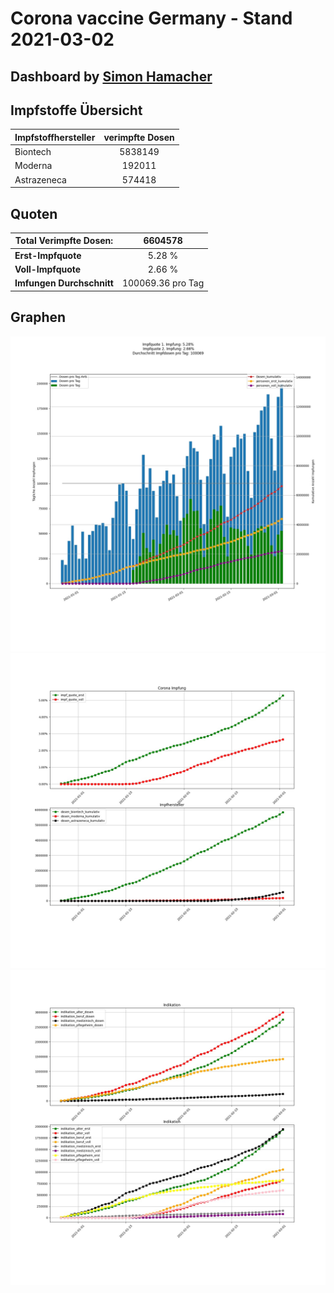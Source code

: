 # Corona vaccine Germany - Stand 2021-03-02
## Dashboard by [Simon Hamacher](https://www.shamacher.eu)
## Impfstoffe Übersicht
**Impfstoffhersteller** | **verimpfte Dosen**
-------- | :--------:
Biontech | 5838149
Moderna | 192011
Astrazeneca | 574418


## Quoten
**Total Verimpfte Dosen:** | 6604578
-------- | :--------:
**Erst-Impfquote** | 5.28 %
**Voll-Impfquote** | 2.66 %
**Imfungen Durchschnitt** | 100069.36 pro Tag
## Graphen
<img src="Impfungen-Corona-01.jpg" alt="Corona-1" title="optionaler Titel" />
<img src="Impfungen-Corona-02.jpg" alt="Corona-2" title="optionaler Titel" />
<img src="Impfungen-Corona-03.jpg" alt="Corona-3" title="optionaler Titel" />

